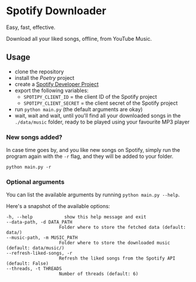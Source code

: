 # Spotify Downloader

Easy, fast, effective.

Download all your liked songs, offline, from YouTube Music.

## Usage
- clone the repository
- install the *Poetry* project
- create a [Spotify Developer Project](https://developer.spotify.com/dashboard)
- export the following variables:
  - `SPOTIPY_CLIENT_ID` = the client ID of the Spotify project
  - `SPOTIPY_CLIENT_SECRET` = the client secret of the Spotify project
- run `python main.py` (the default arguments are okay)
- wait, wait and wait, until you'll find all your downloaded songs in the `./data/music` folder,
  ready to be played using your favourite MP3 player

### New songs added?

In case time goes by, and you like new songs on Spotify,
simply run the program again with the `-r` flag,
and they will be added to your folder.

```shell
python main.py -r
```

### Optional arguments
You can list the available arguments by running `python main.py --help`.

Here's a snapshot of the available options:
```
-h, --help            show this help message and exit
--data-path, -d DATA_PATH
                    Folder where to store the fetched data (default: data/)
--music-path, -m MUSIC_PATH
                    Folder where to store the downloaded music (default: data/music/)
--refresh-liked-songs, -r
                    Refresh the liked songs from the Spotify API (default: False)
--threads, -t THREADS
                    Number of threads (default: 6)
```

